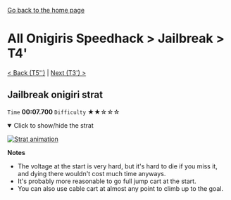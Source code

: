 [Go back to the home page](https://github.com/Doublevil/scbspeedrun)

# All Onigiris Speedhack > Jailbreak > T4'

[< Back (T5'')](https://github.com/Doublevil/scbspeedrun/blob/main/levels/arb_sh/T/T5''.md) | [Next (T3') >](https://github.com/Doublevil/scbspeedrun/blob/main/levels/arb_sh/T/T3'.md)

## Jailbreak onigiri strat

`Time` **00:07.700** `Difficulty` ★★☆☆☆
<details open>
  <summary>Click to show/hide the strat</summary>

  [![Strat animation](https://github.com/Doublevil/scbspeedrun/blob/main/media/levels/T/T4_JailbreakOnigiri.webp)](https://github.com/Doublevil/scbspeedrun/blob/main/media/levels/T/T4_JailbreakOnigiri.mp4?raw=true)

  **Notes**
  - The voltage at the start is very hard, but it's hard to die if you miss it, and dying there wouldn't cost much time anyways.
  - It's probably more reasonable to go full jump cart at the start.
  - You can also use cable cart at almost any point to climb up to the goal.
</details>
